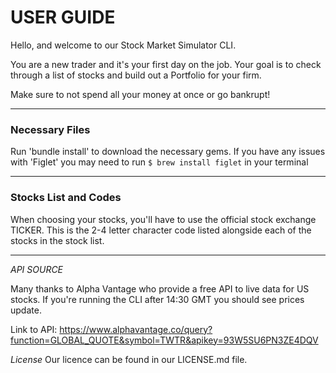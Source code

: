# USER GUIDE

Hello, and welcome to our Stock Market Simulator CLI.

You are a new trader and it's your first day on the job. Your goal is to check through a list of stocks and build out a Portfolio for your firm.

Make sure to not spend all your money at once or go bankrupt!

-----------------------------------------------------

### Necessary Files

Run 'bundle install' to download the necessary gems. If you have any issues with 'Figlet' you may need to run `$ brew install figlet` in your terminal

-----------------------------------------------------

### Stocks List and Codes

When choosing your stocks, you'll have to use the official stock exchange TICKER. This is the 2-4 letter character code listed alongside each of the stocks in the stock list.

----------------------------------------------------

*API SOURCE*

Many thanks to Alpha Vantage who provide a free API to live data for US stocks. If you're running the CLI after 14:30 GMT you should see prices update.

Link to API:
https://www.alphavantage.co/query?function=GLOBAL_QUOTE&symbol=TWTR&apikey=93W5SU6PN3ZE4DQV

*License*
 Our licence can be found in our LICENSE.md file.
